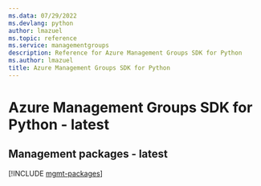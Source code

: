 ```yaml
---
ms.data: 07/29/2022
ms.devlang: python
author: lmazuel
ms.topic: reference
ms.service: managementgroups
description: Reference for Azure Management Groups SDK for Python
ms.author: lmazuel
title: Azure Management Groups SDK for Python
---
```

# Azure Management Groups SDK for Python - latest

## Management packages - latest
[!INCLUDE [mgmt-packages](management-groups-mgmt-index.md)]